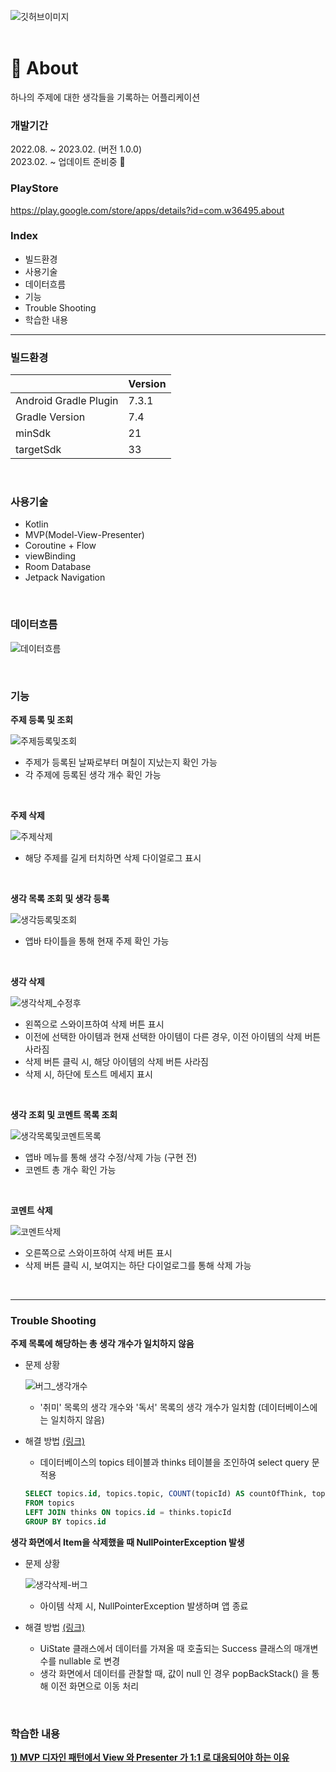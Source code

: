![깃허브이미지](https://github.com/w36495/about/assets/52291662/cddd78e5-8f8f-43fe-a66b-f6257726f50a)
</br>
</br>
# 🔮 About
하나의 주제에 대한 생각들을 기록하는 어플리케이션
</br>
### 개발기간
2022.08. ~ 2023.02. (버전 1.0.0)  
2023.02. ~ 업데이트 준비중 🚀
</br>
### PlayStore
https://play.google.com/store/apps/details?id=com.w36495.about
</br>
### Index
- 빌드환경
- 사용기술
- 데이터흐름
- 기능
- Trouble Shooting
- 학습한 내용

---
### 빌드환경

||Version|
|--|--|
|Android Gradle Plugin|7.3.1|
|Gradle Version|7.4|
|minSdk|21|
|targetSdk|33|

</br>  

### 사용기술
- Kotlin
- MVP(Model-View-Presenter)
- Coroutine + Flow 
- viewBinding
- Room Database
- Jetpack Navigation
</br>

### 데이터흐름
![데이터흐름](https://github.com/w36495/about/assets/52291662/4392d92c-4a0e-4b5b-b722-24bd1280e357)

</br>

### 기능

**주제 등록 및 조회**  

![주제등록및조회](https://github.com/w36495/about/assets/52291662/80f8648c-f3cc-4f81-8df4-306ca474740b)

- 주제가 등록된 날짜로부터 며칠이 지났는지 확인 가능
- 각 주제에 등록된 생각 개수 확인 가능
</br>

**주제 삭제**

![주제삭제](https://github.com/w36495/about/assets/52291662/fda973f9-6e59-4d51-b85e-1ed13701ff4f)
- 해당 주제를 길게 터치하면 삭제 다이얼로그 표시
</br>

**생각 목록 조회 및 생각 등록**

![생각등록및조회](https://github.com/w36495/about/assets/52291662/57007a82-1854-493e-9723-44b96bca1189)
- 앱바 타이틀을 통해 현재 주제 확인 가능
</br>

**생각 삭제**

![생각삭제_수정후](https://github.com/w36495/about/assets/52291662/e4012de3-b18e-4864-9909-9b0c54bcffc4)
- 왼쪽으로 스와이프하여 삭제 버튼 표시
- 이전에 선택한 아이템과 현재 선택한 아이템이 다른 경우, 이전 아이템의 삭제 버튼 사라짐
- 삭제 버튼 클릭 시, 해당 아이템의 삭제 버튼 사라짐
- 삭제 시, 하단에 토스트 메세지 표시

</br>

**생각 조회 및 코멘트 목록 조회**

![생각목록및코멘트목록](https://github.com/w36495/about/assets/52291662/04822bec-bb77-4477-8e19-3456ea7f874c)
- 앱바 메뉴를 통해 생각 수정/삭제 가능 (구현 전)
- 코멘트 총 개수 확인 가능
</br>

**코멘트 삭제**

![코멘트삭제](https://github.com/w36495/about/assets/52291662/5be8a6d1-5172-4740-8968-130a452c2aec)
- 오른쪽으로 스와이프하여 삭제 버튼 표시
- 삭제 버튼 클릭 시, 보여지는 하단 다이얼로그를 통해 삭제 가능
</br>

---
### Trouble Shooting

**주제 목록에 해당하는 총 생각 개수가 일치하지 않음**
- 문제 상황

  ![버그_생각개수](https://github.com/w36495/about/assets/52291662/ba11c323-63cf-4e5d-8902-3010aeb8e741)

  - '취미' 목록의 생각 개수와 '독서' 목록의 생각 개수가 일치함 (데이터베이스에는 일치하지 않음) 
- 해결 방법 [(링크)](https://w36495.tistory.com/99)
  - 데이터베이스의 topics 테이블과 thinks 테이블을 조인하여 select query 문 적용
  ``` SQL
  SELECT topics.id, topics.topic, COUNT(topicId) AS countOfThink, topics.registDate, topics.updateDate
  FROM topics
  LEFT JOIN thinks ON topics.id = thinks.topicId
  GROUP BY topics.id
  ```

**생각 화면에서 Item을 삭제했을 때 NullPointerException 발생**  
- 문제 상황

  ![생각삭제-버그](https://github.com/w36495/about/assets/52291662/68372fc4-af0c-4663-9e65-87870af10a16)
  
  - 아이템 삭제 시, NullPointerException 발생하며 앱 종료

- 해결 방법 [(링크)](https://w36495.tistory.com/100)
  - UiState 클래스에서 데이터를 가져올 때 호출되는 Success 클래스의 매개변수를 nullable 로 변경
  - 생각 화면에서 데이터를 관찰할 때, 값이 null 인 경우 popBackStack() 을 통해 이전 화면으로 이동 처리
</br>

### 학습한 내용

**[1) MVP 디자인 패턴에서 View 와 Presenter 가 1:1 로 대응되어야 하는 이유](https://w36495.tistory.com/97)**
